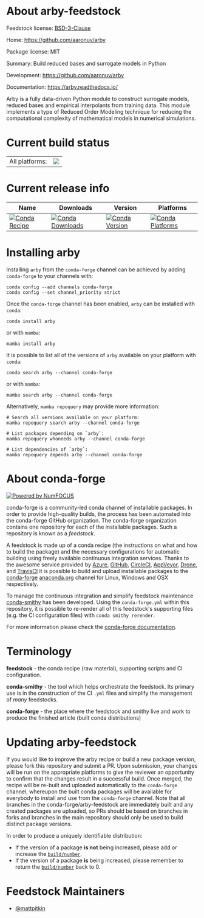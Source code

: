 About arby-feedstock
====================

Feedstock license: [BSD-3-Clause](https://github.com/conda-forge/arby-feedstock/blob/main/LICENSE.txt)

Home: https://github.com/aaronuv/arby

Package license: MIT

Summary: Build reduced bases and surrogate models in Python

Development: https://github.com/aaronuv/arby

Documentation: https://arby.readthedocs.io/

Arby is a fully data-driven Python module to construct surrogate models,
reduced bases and empirical interpolants from training data. This module
implements a type of Reduced Order Modeling technique for reducing the
computational complexity of mathematical models in numerical simulations.


Current build status
====================


<table><tr><td>All platforms:</td>
    <td>
      <a href="https://dev.azure.com/conda-forge/feedstock-builds/_build/latest?definitionId=16962&branchName=main">
        <img src="https://dev.azure.com/conda-forge/feedstock-builds/_apis/build/status/arby-feedstock?branchName=main">
      </a>
    </td>
  </tr>
</table>

Current release info
====================

| Name | Downloads | Version | Platforms |
| --- | --- | --- | --- |
| [![Conda Recipe](https://img.shields.io/badge/recipe-arby-green.svg)](https://anaconda.org/conda-forge/arby) | [![Conda Downloads](https://img.shields.io/conda/dn/conda-forge/arby.svg)](https://anaconda.org/conda-forge/arby) | [![Conda Version](https://img.shields.io/conda/vn/conda-forge/arby.svg)](https://anaconda.org/conda-forge/arby) | [![Conda Platforms](https://img.shields.io/conda/pn/conda-forge/arby.svg)](https://anaconda.org/conda-forge/arby) |

Installing arby
===============

Installing `arby` from the `conda-forge` channel can be achieved by adding `conda-forge` to your channels with:

```
conda config --add channels conda-forge
conda config --set channel_priority strict
```

Once the `conda-forge` channel has been enabled, `arby` can be installed with `conda`:

```
conda install arby
```

or with `mamba`:

```
mamba install arby
```

It is possible to list all of the versions of `arby` available on your platform with `conda`:

```
conda search arby --channel conda-forge
```

or with `mamba`:

```
mamba search arby --channel conda-forge
```

Alternatively, `mamba repoquery` may provide more information:

```
# Search all versions available on your platform:
mamba repoquery search arby --channel conda-forge

# List packages depending on `arby`:
mamba repoquery whoneeds arby --channel conda-forge

# List dependencies of `arby`:
mamba repoquery depends arby --channel conda-forge
```


About conda-forge
=================

[![Powered by
NumFOCUS](https://img.shields.io/badge/powered%20by-NumFOCUS-orange.svg?style=flat&colorA=E1523D&colorB=007D8A)](https://numfocus.org)

conda-forge is a community-led conda channel of installable packages.
In order to provide high-quality builds, the process has been automated into the
conda-forge GitHub organization. The conda-forge organization contains one repository
for each of the installable packages. Such a repository is known as a *feedstock*.

A feedstock is made up of a conda recipe (the instructions on what and how to build
the package) and the necessary configurations for automatic building using freely
available continuous integration services. Thanks to the awesome service provided by
[Azure](https://azure.microsoft.com/en-us/services/devops/), [GitHub](https://github.com/),
[CircleCI](https://circleci.com/), [AppVeyor](https://www.appveyor.com/),
[Drone](https://cloud.drone.io/welcome), and [TravisCI](https://travis-ci.com/)
it is possible to build and upload installable packages to the
[conda-forge](https://anaconda.org/conda-forge) [anaconda.org](https://anaconda.org/)
channel for Linux, Windows and OSX respectively.

To manage the continuous integration and simplify feedstock maintenance
[conda-smithy](https://github.com/conda-forge/conda-smithy) has been developed.
Using the ``conda-forge.yml`` within this repository, it is possible to re-render all of
this feedstock's supporting files (e.g. the CI configuration files) with ``conda smithy rerender``.

For more information please check the [conda-forge documentation](https://conda-forge.org/docs/).

Terminology
===========

**feedstock** - the conda recipe (raw material), supporting scripts and CI configuration.

**conda-smithy** - the tool which helps orchestrate the feedstock.
                   Its primary use is in the construction of the CI ``.yml`` files
                   and simplify the management of *many* feedstocks.

**conda-forge** - the place where the feedstock and smithy live and work to
                  produce the finished article (built conda distributions)


Updating arby-feedstock
=======================

If you would like to improve the arby recipe or build a new
package version, please fork this repository and submit a PR. Upon submission,
your changes will be run on the appropriate platforms to give the reviewer an
opportunity to confirm that the changes result in a successful build. Once
merged, the recipe will be re-built and uploaded automatically to the
`conda-forge` channel, whereupon the built conda packages will be available for
everybody to install and use from the `conda-forge` channel.
Note that all branches in the conda-forge/arby-feedstock are
immediately built and any created packages are uploaded, so PRs should be based
on branches in forks and branches in the main repository should only be used to
build distinct package versions.

In order to produce a uniquely identifiable distribution:
 * If the version of a package **is not** being increased, please add or increase
   the [``build/number``](https://docs.conda.io/projects/conda-build/en/latest/resources/define-metadata.html#build-number-and-string).
 * If the version of a package **is** being increased, please remember to return
   the [``build/number``](https://docs.conda.io/projects/conda-build/en/latest/resources/define-metadata.html#build-number-and-string)
   back to 0.

Feedstock Maintainers
=====================

* [@mattpitkin](https://github.com/mattpitkin/)

